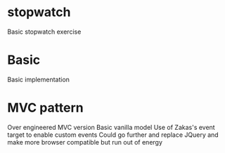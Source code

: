 # stopwatch
Basic stopwatch exercise

# Basic
Basic implementation

# MVC pattern
Over engineered MVC version
Basic vanilla model
Use of Zakas's event target to enable custom events
Could go further and replace JQuery and make more browser compatible but run out of energy
